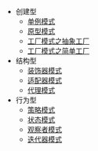 - 创建型
  - [单例模式](/DesignPattern/创建型/单例模式.md)
  - [原型模式](/DesignPattern/创建型/原型模式.md)
  - [工厂模式之抽象工厂](/DesignPattern/创建型/工厂模式之抽象工厂.md)
  - [工厂模式之简单工厂](/DesignPattern/创建型/工厂模式之简单工厂.md)
- 结构型
  - [装饰器模式](/DesignPattern/结构型/装饰器模式.md)
  - [适配器模式](/DesignPattern/结构型/适配器模式.md)
  - [代理模式](/DesignPattern/结构型/代理模式.md)
- 行为型
  - [策略模式](/DesignPattern/行为型/策略模式.md)
  - [状态模式](/DesignPattern/行为型/状态模式.md)
  - [观察者模式](/DesignPattern/行为型/观察者模式.md)
  - [迭代器模式](/DesignPattern/行为型/迭代器模式.md)